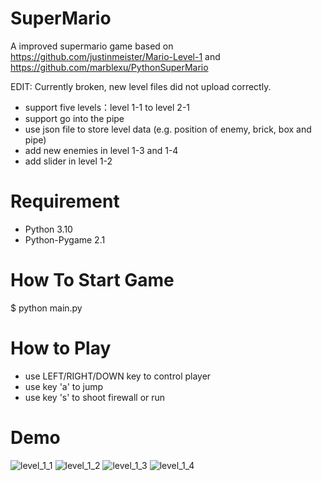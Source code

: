 # SuperMario
A improved supermario game based on https://github.com/justinmeister/Mario-Level-1
and https://github.com/marblexu/PythonSuperMario

EDIT: Currently broken, new level files did not upload correctly.

* support five levels：level 1-1 to level 2-1 
* support go into the pipe
* use json file to store level data (e.g. position of enemy, brick, box and pipe)
* add new enemies in level 1-3 and 1-4 
* add slider in level 1-2

# Requirement
* Python 3.10
* Python-Pygame 2.1

# How To Start Game
$ python main.py

# How to Play
* use LEFT/RIGHT/DOWN key to control player
* use key 'a' to jump
* use key 's' to shoot firewall or run

# Demo
![level_1_1](https://raw.githubusercontent.com/VolcanicAsh999/PythonSuperMario/master/resources/demo/level_1_1.png)
![level_1_2](https://raw.githubusercontent.com/VolcanicAsh999/PythonSuperMario/master/resources/demo/level_1_2.png)
![level_1_3](https://raw.githubusercontent.com/VolcanicAsh999/PythonSuperMario/master/resources/demo/level_1_3.png)
![level_1_4](https://raw.githubusercontent.com/VolcanicAsh999/PythonSuperMario/master/resources/demo/level_1_4.png)
